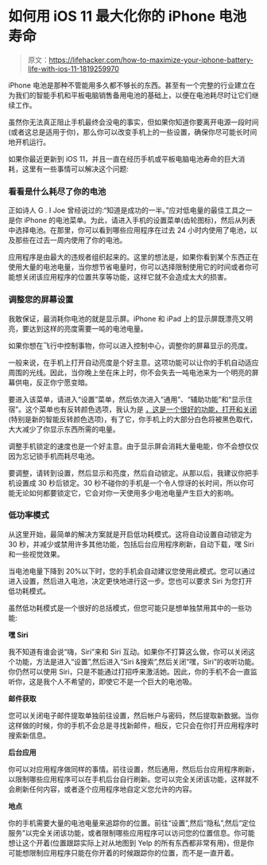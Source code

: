 # 如何用 iOS 11 最大化你的 iPhone 电池寿命

> 原文：<https://lifehacker.com/how-to-maximize-your-iphone-battery-life-with-ios-11-1819259970>

iPhone 电池是那种不管能用多久都不够长的东西。甚至有一个完整的行业建立在为我们的智能手机和平板电脑销售备用电池的基础上，以便在电池耗尽时让它们继续工作。



虽然你无法真正阻止手机最终会没电的事实，但如果你知道你要离开电源一段时间(或者这总是适用于你)，那么你可以改变手机上的一些设置，确保你尽可能长时间地开机运行。

如果你最近更新到 iOS 11，并且一直在经历手机或平板电脑电池寿命的巨大消耗，这里有一些事情可以解决这个问题:

### 看看是什么耗尽了你的电池

正如诗人 G . I Joe 曾经说过的:“知道是成功的一半。”应对低电量的最佳工具之一是你 iPhone 的电池菜单。为此，请进入手机的设置菜单(齿轮图标)，然后从列表中选择电池。在那里，你可以看到哪些应用程序在过去 24 小时内使用了电池，以及那些在过去一周内使用了你的电池。

应用程序是由最大的违规者组织起来的。这里的想法是，如果你看到某个东西正在使用大量的电池电量，当你想节省电量时，你可以选择限制使用它的时间或者你可能想关闭该应用程序的位置共享等功能，这样它就不会造成太大的损害。

### 调整您的屏幕设置

我敢保证，最消耗你电池的就是显示屏。iPhone 和 iPad 上的显示屏既漂亮又明亮，要达到这样的亮度需要一吨的电池电量。

如果你想在飞行中控制事物，你可以进入控制中心，调整你的屏幕显示的亮度。

一般来说，在手机上打开自动亮度是个好主意。这项功能可以让你的手机自动适应周围的光线。因此，当你晚上坐在床上时，你不会失去一吨电池来为一个明亮的屏幕供电，反正你宁愿变暗。

要进入该菜单，请进入“设置”菜单，然后依次进入“通用”、“辅助功能”和“显示住宿”。这个菜单也有反转颜色选项，我认为是 [，这是一个很好的功能，打开和关闭](https://lifehacker.com/how-to-activate-night-shift-and-apples-secret-invert-1818590859) (特别是新的智能反转颜色选项)，有了它，你手机上的大部分白色将被黑色取代，大大减少了你显示东西所需的电量。

调整手机锁定的速度也是一个好主意。由于显示屏会消耗大量电能，你不会想仅仅因为忘记锁手机而耗尽电池。

要调整，请转到设置，然后显示和亮度，然后自动锁定。从那以后，我建议你把手机设置成 30 秒后锁定。30 秒不碰你的手机是一个令人惊讶的长时间，所以你可能无论如何都要锁定它，它会对你一天使用多少电池电量产生巨大的影响。

### 低功率模式

从这里开始，最简单的解决方案就是开启低功耗模式。这将自动设置自动锁定为 30 秒，并减少或禁用许多其他功能，包括后台应用程序刷新，自动下载，嘿 Siri 和一些视觉效果。

当电池电量下降到 20%以下时，您的手机会自动建议您使用此模式。您可以通过进入设置，然后进入电池，决定更快地进行这一步。您也可以要求 Siri 为您打开低功耗模式。

虽然低功耗模式是一个很好的总括模式，但您可能只是想单独禁用其中的一些功能:

**嘿 Siri**

我不知道有谁会说“嗨，Siri”来和 Siri 互动。如果你不打算这么做，你可以关闭这个功能，方法是进入“设置”,然后进入“Siri &搜索”,然后关闭“嘿，Siri”的收听功能。你仍然可以使用 Siri，只是不能通过打招呼来激活她。因此，你的手机不会一直监听你，这是我个人不希望的，即使它不是一个巨大的电池吸。

**邮件获取**

您可以关闭电子邮件提取单独前往设置，然后帐户与密码，然后提取新数据。当你这样做的时候，你的手机不会总是寻找新邮件，相反，它只会在你打开应用程序时搜索新信息。

**后台应用**

你可以对应用程序做同样的事情。前往设置，然后通用，然后后台应用程序刷新，以限制哪些应用程序可以在手机后台自行刷新。您可以完全关闭该功能，这样就不会刷新任何内容，或者逐个应用程序地自定义您允许的内容。

**地点**

你的手机需要大量的电池电量来追踪你的位置。前往“设置”,然后“隐私”,然后“定位服务”以完全关闭该功能，或者限制哪些应用程序可以访问您的位置信息。你可能想让这个开着(位置跟踪实际上对从地图到 Yelp 的所有东西都非常有用)，但是你可能想限制应用程序只能在你开着的时候跟踪你的位置，而不是一直开着。